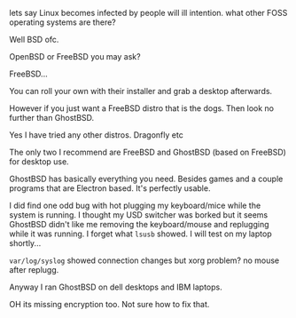 lets say Linux becomes infected by people will ill intention.
what other FOSS operating systems are there?

Well BSD ofc.

OpenBSD or FreeBSD you may ask?

FreeBSD...

You can roll your own with their installer and grab a desktop afterwards.

However if you just want a FreeBSD distro that is the dogs. Then look no further than GhostBSD.

Yes I have tried any other distros. Dragonfly etc

The only two I recommend are FreeBSD and GhostBSD (based on FreeBSD) for desktop use.

GhostBSD has basically everything you need. Besides games and a couple programs that are Electron based. It's perfectly usable.

I did find one odd bug with hot plugging my keyboard/mice while the system is running. I thought my USD switcher was borked but it seems GhostBSD didn't like me removing the keyboard/mouse and replugging while it was running. I forget what `lsusb` showed. I will test on my laptop shortly...

`var/log/syslog` showed connection changes but xorg problem? no mouse after replugg.

Anyway I ran GhostBSD on dell desktops and IBM laptops.

OH its missing encryption too. Not sure how to fix that.
